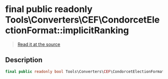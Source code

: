 # final public readonly Tools\Converters\CEF\CondorcetElectionFormat::implicitRanking

> [Read it at the source](https://github.com/julien-boudry/Condorcet/blob/master/src/Tools/Converters/CEF/CondorcetElectionFormat.php#L17)

## Description    

```php
final public readonly bool Tools\Converters\CEF\CondorcetElectionFormat->implicitRanking 
```


